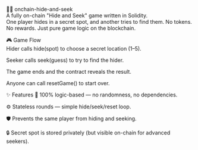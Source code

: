 🕵️‍♀️ onchain-hide-and-seek    
A fully on-chain "Hide and Seek" game written in Solidity.    
One player hides in a secret spot, and another tries to find them.
No tokens. No rewards. Just pure game logic on the blockchain.   
    
🎮 Game Flow   
Hider calls hide(spot) to choose a secret location (1–5). 
    
Seeker calls seek(guess) to try to find the hider.
   
The game ends and the contract reveals the result.  
   
Anyone can call resetGame() to start over.
        
✨ Features
🧠 100% logic-based — no randomness, no dependencies.
   
⚙️ Stateless rounds — simple hide/seek/reset loop.

🛡️ Prevents the same player from hiding and seeking.
    
🔒 Secret spot is stored privately (but visible on-chain for advanced seekers).
